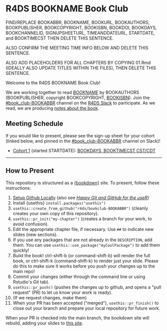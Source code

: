 # R4DS BOOKNAME Book Club

FIND/REPLACE BOOKABBR, BOOKNAME, BOOKURL, BOOKAUTHORS, BOOKPUBLISHER, BOOKCOPYRIGHT, BOOKISBN, BOOKDOI, BOOKDAYS, BOOKCHANNELID, SIGNUPSHEETURL, TIMEANDDATEURL, STARTDATE, and BOOKTIMECST THEN DELETE THIS SENTENCE.

ALSO CONFIRM THE MEETING TIME INFO BELOW AND DELETE THIS SENTENCE.

ALSO ADD PLACEHOLDERS FOR ALL CHAPTERS BY COPYING 01.Rmd (IDEALLY ALSO UPDATE TITLES WITHIN THE FILES), THEN DELETE THIS SENTENCE.

Welcome to the R4DS BOOKNAME Book Club!

We are working together to read [_BOOKNAME_](BOOKURL) by BOOKAUTHORS (BOOKPUBLISHER, copyright BOOKCOPYRIGHT, [BOOKISBN](BOOKDOI)).
Join the [#book_club-BOOKABBR](https://rfordatascience.slack.com/archives/BOOKCHANNELID) channel on the [R4DS Slack](https://r4ds.io/join) to participate.
As we read, we are producing [notes about the book](https://r4ds.io/BOOKABBR).

## Meeting Schedule

If you would like to present, please see the sign-up sheet for your cohort (linked below, and pinned in the [#book_club-BOOKABBR](https://rfordatascience.slack.com/archives/BOOKCHANNELID) channel on Slack)!

- [Cohort 1](SIGNUPSHEETURL) (started STARTDATE): [BOOKDAYS, BOOKTIMECST CST/CDT](TIMEANDDATEURL)

<hr>


## How to Present

This repository is structured as a [{bookdown}](https://CRAN.R-project.org/package=bookdown) site.
To present, follow these instructions:

1. [Setup Github Locally](https://www.youtube.com/watch?v=hNUNPkoledI) (also see [_Happy Git and GitHub for the useR_](https://happygitwithr.com/github-acct.html))
2. Install {usethis} `install.packages("usethis")`
3. `usethis::create_from_github("r4ds/bookclub-BOOKABBR")` (cleanly creates your own copy of this repository).
4. `usethis::pr_init("my-chapter")` (creates a branch for your work, to avoid confusion).
5. Edit the appropriate chapter file, if necessary. Use `##` to indicate new slides (new sections).
7. If you use any packages that are not already in the `DESCRIPTION`, add them. You can use `usethis::use_package("myCoolPackage")` to add them quickly!
8. Build the book! ctrl-shift-b (or command-shift-b) will render the full book, or ctrl-shift-k (command-shift-k) to render just your slide. Please do this to make sure it works before you push your changes up to the main repo!
9. Commit your changes (either through the command line or using Rstudio's Git tab).
10. `usethis::pr_push()` (pushes the changes up to github, and opens a "pull request" (PR) to let us know your work is ready).
11. (If we request changes, make them)
12. When your PR has been accepted ("merged"), `usethis::pr_finish()` to close out your branch and prepare your local repository for future work.

When your PR is checked into the main branch, the bookdown site will rebuild, adding your slides to [this site](https://r4ds.io/BOOKABBR).

